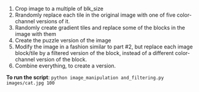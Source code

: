 1. Crop image to a multiple of blk_size
2. Rrandomly replace each tile in the original image with one of five color-channel versions of it.
3. Randomly create gradient tiles and replace some of the blocks in the image with them
4. Create the puzzle version of the image
5. Modify the image in a fashion similar to part #2, but replace each image block/tile by a filtered version of the block, instead of a different color-channel version of the block.
6. Combine everything, to create a version.

**To run the script**:
`python image_manipulation and_filtering.py images/cat.jpg 100`
